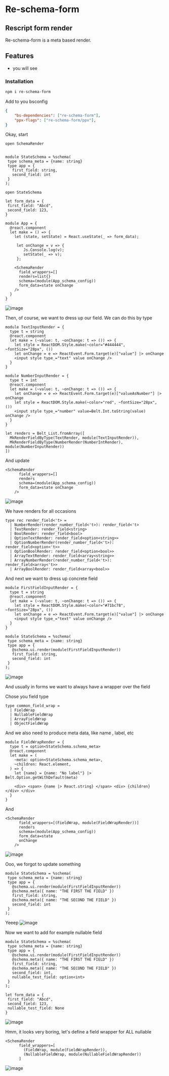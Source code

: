 # Re-schema-form
## Rescript form render

Re-schema-form is a meta based render.

## Features

- you will see

### Installation

```sh
npm i re-schema-form
```
Add to you bsconfig

```json
{
    "bs-dependencies": ["re-schema-form"],
    "ppx-flags": ["re-schema-form/ppx"],
}
```

Okay, start

```rescript
open SchemaRender


module StateSchema = %schema(
 type schema_meta = {name: string}
 type app = {
   first_field: string,
   second_field: int
 }
);

open StateSchema

let form_data = {
 first_field: "Abcd",
 second_field: 123,
}

module App = {
  @react.component
  let make = () => {
    let (state, setState) = React.useState(_ => form_data);

     let onChange = v => {
        Js.Console.log(v);
        setState(_ => v);
     };

    <SchemaRender
      field_wrappers=[]
      renders=list{}
      schema=(module(App_schema_config))
      form_data=state onChange
    />
  }
}
```
![image](https://i.ibb.co/nf7by36/2021-07-21-09-52-58.png)

Then, of course, we want to dress up our field.
We can do this by type
```rescript
module TextInputRender = {
  type t = string
  @react.component
  let make = (~value: t, ~onChange: t => ()) => {
    let style = ReactDOM.Style.make(~color="#444444", ~fontSize="28px", ())
    let onChange = e => ReactEvent.Form.target(e)["value"] |> onChange
    <input style type_="text" value onChange />
  }
}

module NumberInputRender = {
  type t = int
  @react.component
  let make = (~value: t, ~onChange: t => ()) => {
    let onChange = e => ReactEvent.Form.target(e)["valueAsNumber"] |> onChange
    let style = ReactDOM.Style.make(~color="red", ~fontSize="28px", ())
    <input style type_="number" value=Belt.Int.toString(value) onChange />
  }
}

let renders = Belt_List.fromArray([
  MkRenderFieldByType(TextRender, module(TextInputRender)),
  MkRenderFieldByType(NumberRender(NumberIntRender), module(NumberInputRender))
])
```

And update

```rescript
<SchemaRender
      field_wrappers=[]
      renders
      schema=(module(App_schema_config))
      form_data=state onChange
    />
```

![image](https://i.ibb.co/ZJcdWn0/2021-07-21-09-58-51.png)

We have renders for all occasions

```rescript
type rec render_field<'t> =
  | NumberRender(render_number_field<'t>): render_field<'t>
  | TextRender: render_field<string>
  | BoolRender: render_field<bool>
  | OptionTextRender: render_field<option<string>>
  | OptionNumberRender(render_number_field<'t>): render_field<option<'t>>
  | OptionBoolRender: render_field<option<bool>>
  | ArrayTextRender: render_field<array<string>>
  | ArrayNumberRender(render_number_field<'t>): render_field<array<'t>>
  | ArrayBoolRender: render_field<array<bool>>
```  

And next we want to dress up concrete field

```rescript
module FirstFieldInputRender = {
  type t = string
  @react.component
  let make = (~value: t, ~onChange: t => ()) => {
    let style = ReactDOM.Style.make(~color="#71bc78", ~fontSize="28px", ())
    let onChange = e => ReactEvent.Form.target(e)["value"] |> onChange
    <input style type_="text" value onChange />
  }
}

module StateSchema = %schema(
 type schema_meta = {name: string}
 type app = {
   @schema.ui.render(module(FirstFieldInputRender))
   first_field: string,
   second_field: int
 }
);
```

![image](https://i.ibb.co/J3vcPJm/2021-07-21-10-03-34.png)

And usually in forms we want to always have a wrapper over the field

Chose you field type

```rescript
type common_field_wrap =
  | FieldWrap
  | NullableFieldWrap
  | ArrayFieldWrap
  | ObjectFieldWrap
```

And we also need to produce meta data, like name , label, etc

```rescript
module FieldWrapRender = {
  type t = option<StateSchema.schema_meta>
  @react.component
  let make = (
    ~meta: option<StateSchema.schema_meta>,
    ~children: React.element,
  ) => {
    let {name} = {name: "No label"} |> Belt.Option.getWithDefault(meta)

    <div> <span> {name |> React.string} </span> <div> {children} </div> </div>
  }
}
```

And
```rescript
<SchemaRender
      field_wrappers=[(FieldWrap, module(FieldWrapRender))]
      renders
      schema=(module(App_schema_config))
      form_data=state
      onChange
    />
```

![image](https://i.ibb.co/M8MVfyJ/2021-07-21-10-30-19.png)

Ooo, we forgot to update something

```rescript
module StateSchema = %schema(
 type schema_meta = {name: string}
 type app = {
   @schema.ui.render(module(FirstFieldInputRender))
   @schema.meta({ name: "THE FIRST THE FIELD" })
   first_field: string,
   @schema.meta({ name: "THE SECOND THE FIELD" })
   second_field: int
 }
);
```
Yeeep
![image](https://i.ibb.co/9tVQ2zF/2021-07-21-10-32-52.png)

Now we want to add for example nullable field

```rescript
module StateSchema = %schema(
 type schema_meta = {name: string}
 type app = {
   @schema.ui.render(module(FirstFieldInputRender))
   @schema.meta({ name: "THE FIRST THE FIELD" })
   first_field: string,
   @schema.meta({ name: "THE SECOND THE FIELD" })
   second_field: int,
   nullable_test_field: option<int>
 }
);

let form_data = {
 first_field: "Abcd",
 second_field: 123,
 nullable_test_field: None
}
```

![image](https://i.ibb.co/D9wXhhW/2021-07-21-10-35-35.png)

Hmm, it looks very boring, let's define a field wrapper for ALL nullable

```rescript
<SchemaRender
      field_wrappers=[
        (FieldWrap, module(FieldWrapRender)),
        (NullableFieldWrap, module(NullableFieldWrapRender))
      ]
```
![image](https://i.ibb.co/nmH1hW1/2021-07-21-10-38-17.png)
    


    
